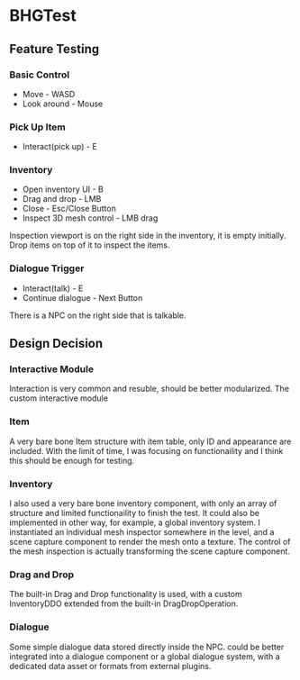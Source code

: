 # BHGTest

## Feature Testing

### Basic Control

- Move - WASD
- Look around - Mouse

### Pick Up Item

- Interact(pick up) - E

### Inventory

- Open inventory UI - B
- Drag and drop - LMB
- Close - Esc/Close Button
- Inspect 3D mesh control - LMB drag

Inspection viewport is on the right side in the inventory, it is empty initially. Drop items on top of it to inspect the items.

### Dialogue Trigger

- Interact(talk) - E
- Continue dialogue - Next Button

There is a NPC on the right side that is talkable.


## Design Decision

### Interactive Module

Interaction is very common and resuble, should be better modularized.
The custom interactive module

### Item

A very bare bone Item structure with item table, only ID and appearance are included.
With the limit of time, I was focusing on functionaility and I think this should be enough for testing.

### Inventory

I also used a very bare bone inventory component, with only an array of structure and limited functionaility to finish the test. It could also be implemented in other way, for example, a global inventory system.
I instantiated an individual mesh inspector somewhere in the level, and a scene capture component to render the mesh onto a texture. The control of the mesh inspection is actually transforming the scene capture component.

### Drag and Drop

The built-in Drag and Drop functionality is used, with a custom InventoryDDO extended from the built-in DragDropOperation.

### Dialogue

Some simple dialogue data stored directly inside the NPC. could be better integrated into a dialogue component or a global dialogue system, with a dedicated data asset or formats from external plugins.
